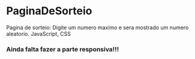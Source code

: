 # PaginaDeSorteio

Pagina de sorteio: Digite um numero maximo e sera mostrado um numero aleatorio.
JavaScript, CSS 
### Ainda falta fazer a parte responsiva!!!